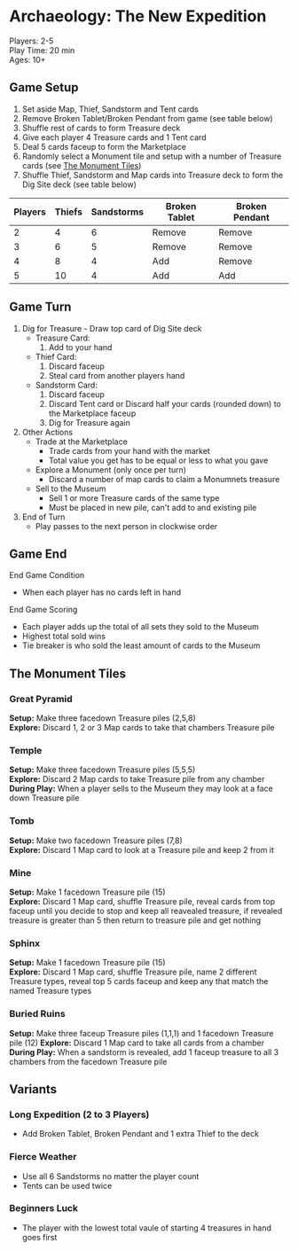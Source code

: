 # Archaeology: The New Expedition

Players: 2-5  
Play Time: 20 min  
Ages: 10+


## Game Setup

1. Set aside Map, Thief, Sandstorm and Tent cards
2. Remove Broken Tablet/Broken Pendant from game (see table below)
3. Shuffle rest of cards to form Treasure deck
4. Give each player 4 Treasure cards and 1 Tent card
5. Deal 5 cards faceup to form the Marketplace
6. Randomly select a Monument tile and setup with a number of Treasure cards (see [The Monument Tiles](#the-monument-tiles))
7. Shuffle Thief, Sandstorm and Map cards into Treasure deck to form the Dig Site deck (see table below)

| Players | Thiefs | Sandstorms | Broken Tablet | Broken Pendant |
| ------- | ------ | ---------- | ------------- | -------------- |
| 2       | 4      | 6          | Remove        | Remove         |
| 3       | 6      | 5          | Remove        | Remove         |
| 4       | 8      | 4          | Add           | Remove         |
| 5       | 10     | 4          | Add           | Add            |


## Game Turn

1. Dig for Treasure - Draw top card of Dig Site deck
    * Treasure Card: 
        1. Add to your hand
    * Thief Card: 
        1. Discard faceup
        2. Steal card from another players hand
    * Sandstorm Card:
        1. Discard faceup
        2. Discard Tent card or Discard half your cards (rounded down) to the Marketplace faceup
        3. Dig for Treasure again
2. Other Actions
    * Trade at the Marketplace
        * Trade cards from your hand with the market
        * Total value you get has to be equal or less to what you gave
    * Explore a Monument (only once per turn)
        * Discard a number of map cards to claim a Monumnets treasure
    * Sell to the Museum
        * Sell 1 or more Treasure cards of the same type
        * Must be placed in new pile, can't add to and existing pile
3. End of Turn
    * Play passes to the next person in clockwise order


## Game End

End Game Condition
  * When each player has no cards left in hand

End Game Scoring
  * Each player adds up the total of all sets they sold to the Museum
  * Highest total sold wins
  * Tie breaker is who sold the least amount of cards to the Museum


## <a id="the-monument-tiles"></a> The Monument Tiles

### Great Pyramid    
**Setup:** Make three facedown Treasure piles (2,5,8)  
**Explore:** Discard 1, 2 or 3 Map cards to take that chambers Treasure pile

### Temple    
**Setup:** Make three facedown Treasure piles (5,5,5)  
**Explore:** Discard 2 Map cards to take Treasure pile from any chamber  
**During Play:** When a player sells to the Museum they may look at a face down Treasure pile

### Tomb    
**Setup:** Make two facedown Treasure piles (7,8)  
**Explore:** Discard 1 Map card to look at a Treasure pile and keep 2 from it

### Mine    
**Setup:** Make 1 facedown Treasure pile (15)  
**Explore:** Discard 1 Map card, shuffle Treasure pile, reveal cards from top faceup until you decide to stop and keep all reavealed treasure, if revealed treasure is greater than 5 then return to treasure pile and get nothing

### Sphinx    
**Setup:** Make 1 facedown Treasure pile (15)  
**Explore:** Discard 1 Map card, shuffle Treasure pile, name 2 different Treasure types, reveal top 5 cards faceup and keep any that match the named Treasure types

### Buried Ruins    
**Setup:** Make three faceup Treasure piles (1,1,1) and 1 facedown Treasure pile (12) 
**Explore:** Discard 1 Map card to take all cards from a chamber
**During Play:** When a sandstorm is revealed, add 1 faceup treasure to all 3 chambers from the facedown Treasure pile


## Variants

### Long Expedition (2 to 3 Players)  
  * Add Broken Tablet, Broken Pendant and 1 extra Thief to the deck

### Fierce Weather
  * Use all 6 Sandstorms no matter the player count
  * Tents can be used twice

### Beginners Luck
  * The player with the lowest total vaule of starting 4 treasures in hand goes first

